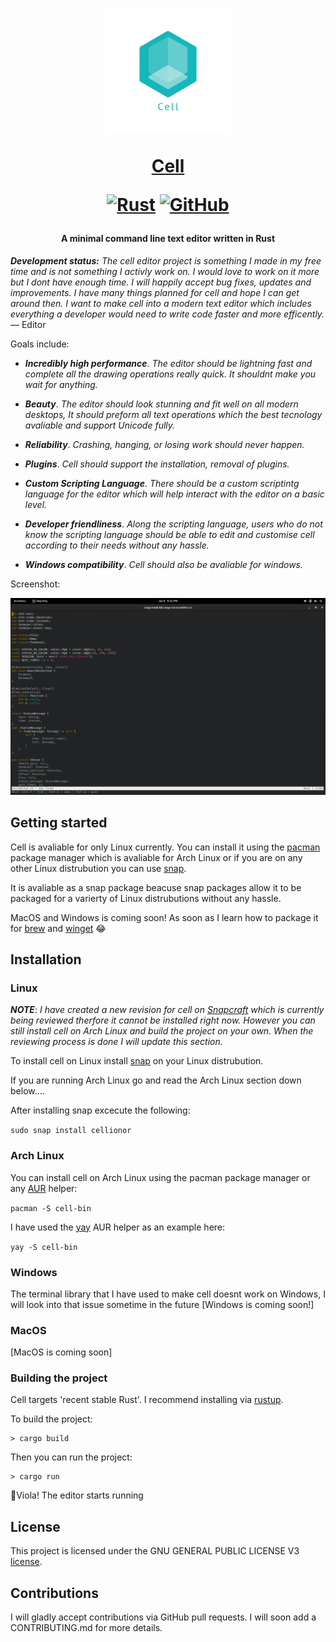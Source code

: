 <h1 align="center">
  <a href="https://github.com/ShaharyarAhmed-bot/cell"><img src="icons/cell.png" alt="Cell" width="200" height="200"/></a><br>
  
  <a href="https://github.com/ShaharyarAhmed-bot/cell">Cell</a>
  


<a href="https://www.rust-lang.org/"><img alt="Rust" src="https://img.shields.io/badge/-Rust-C93A42?style=flat-square&logo=rust&logoColor=black%22"></a> 
    <a href="https://github.com/ShaharyarAhmed-bot/cell/blob/main/LICENSE">
        <img alt="GitHub" src="https://img.shields.io/github/license/ShaharyarAhmed-bot/cell?color=red">
    </a>
</h1>


<h4 align="center">A minimal command line text editor written in Rust</h4>

***Development status:*** *The cell editor project is something I made in my free
time and is not something I activly work on. I would love to work on it more but
I dont have enough time. I will happily accept bug fixes, updates and improvements.
I have many things planned for cell and hope I can get around then. I want to make 
cell into a modern text editor which includes everything a developer would need
to write code faster and more efficently.*   
— Editor

Goals include:

* ***Incredibly high performance***. *The editor should be lightning fast and complete
  all the drawing operations really quick. It shouldnt make you wait for anything.*              

* ***Beauty***. *The editor should look stunning and fit well on all modern desktops,
  It should preform all text operations which the best tecnology avaliable
  and support Unicode fully.*

* ***Reliability***. *Crashing, hanging, or losing work should never happen.*

* ***Plugins***. *Cell should support the installation, removal of plugins.*

* ***Custom Scripting Language***. *There should be a custom scriptintg language for
the editor which will help interact with the editor on a basic level.*

* ***Developer friendliness***. *Along the scripting language, users who do not know 
the scripting language should be able to edit and customise cell according 
to their needs without any hassle.*

* ***Windows compatibility***. *Cell should also be avaliable for windows.*

Screenshot:

![cell screenshot](/images/screenshots/cell-screenshot.png?raw=true)


## Getting started

Cell is avaliable for only Linux currently. You can install it using the <a href="https://wiki.archlinux.org/title/pacman">pacman</a> package manager 
which is avaliable for Arch Linux or if you are on any other Linux distrubution you can use <a href="https://snapcraft.io/">snap</a>.

It is avaliable as a snap package beacuse snap packages allow it to be packaged for a varierty of
Linux distrubutions without any hassle.

MacOS and Windows is coming soon! As soon as I learn how to package it for <a href="https://brew.sh/">brew</a> and <a href ="https://docs.microsoft.com/en-us/windows/package-manager/winget/">winget</a> 😂

## Installation
### Linux

***NOTE***: *I have created a new revision for cell on <a href="https://snapcraft.io">Snapcraft</a> which is currently being reviewed therfore it cannot be installed right now. However you can still install cell on Arch Linux and build the project on your own. When the reviewing process is done I will update this section.*


To install cell on Linux install <a href="https://snapcraft.io/docs/installing-snapd">snap</a>
on your Linux distrubution.

If you are running Arch Linux go and read the Arch Linux section down below....

After installing snap excecute the following:

`sudo snap install cellionor`



### Arch Linux

You can install cell on Arch Linux using the pacman package manager or any <a href="https://wiki.archlinux.org/title/AUR_helpers">AUR</a> helper:

`pacman -S cell-bin`

I have used the <a href="https://github.com/Jguer/yay">yay</a> AUR helper as an example here:

`yay -S cell-bin`


### Windows
The terminal library that I have used to make cell doesnt work on Windows, I will look into that issue sometime in the future
[Windows is coming soon!]


### MacOS
[MacOS is coming soon]


### Building the project

Cell targets 'recent stable Rust'. I recommend installing via [rustup](https://www.rustup.rs).

To build the project:

```
> cargo build
```

Then you can run the project:

```
> cargo run
```

🥳Viola! The editor starts running


## License

This project is licensed under the GNU GENERAL PUBLIC LICENSE V3 [license](LICENSE).


## Contributions

I will gladly accept contributions via GitHub pull requests. I will
soon add a CONTRIBUTING.md for more details.

